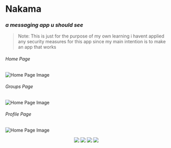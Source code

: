 # Nakama
### *a messaging app u should see*
> Note: This is just for the purpose of my own learning i havent applied any security measures for this app since my main intention is to make an app that works

###### Home Page
![Home Page Image](./images/home.png)
###### Groups Page
![Home Page Image](./images/groups.png)
###### Profile Page
![Home Page Image](./images/profile.png)

<p align="center">
  <img src="./images/mHome.png"/>
  <img src="./images/mGroups.png"/>
  <img src="./images/mGroup.png"/>
  <img src="./images/mProfile.png"/>
</p>

